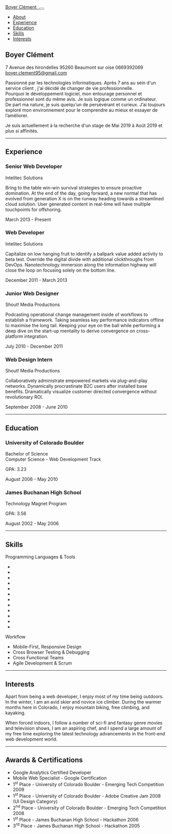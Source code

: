 <html lang="fr">
<head>

  <meta charset="utf-8">
    <meta name="viewport" content="width=device-width, initial-scale=1, shrink-to-fit=no">
    <meta name="description" content="">
    <meta name="author" content="">


  <!-- Bootstrap core CSS -->
<link rel="stylesheet" href="https://maxcdn.bootstrapcdn.com/bootstrap/4.0.0/css/bootstrap.min.css" integrity="sha384-Gn5384xqQ1aoWXA+058RXPxPg6fy4IWvTNh0E263XmFcJlSAwiGgFAW/dAiS6JXm" crossorigin="anonymous">
  <!-- Custom fonts for this template -->
    <link href="https://fonts.googleapis.com/css?family=Saira+Extra+Condensed:500,700" rel="stylesheet">
    <link href="https://fonts.googleapis.com/css?family=Muli:400,400i,800,800i" rel="stylesheet">
    <link rel="stylesheet" href="https://stackpath.bootstrapcdn.com/font-awesome/4.7.0/css/font-awesome.min.css">

  </head>

  <body id="page-top">

   <nav class="navbar navbar-expand-lg navbar-dark bg-primary fixed-top" id="sideNav">
      <a class="navbar-brand js-scroll-trigger" href="#page-top">
        <span class="d-block d-lg-none">Boyer Clément</span>
        <span class="d-none d-lg-block">
          <img class="img-fluid img-profile rounded-circle mx-auto mb-2" src="img/profile.jpg" alt="">
        </span>
      </a>
      <button class="navbar-toggler" type="button" data-toggle="collapse" data-target="#navbarSupportedContent" aria-controls="navbarSupportedContent" aria-expanded="false" aria-label="Toggle navigation">
        <span class="navbar-toggler-icon"></span>
      </button>
      <div class="collapse navbar-collapse" id="navbarSupportedContent">
        <ul class="navbar-nav">
          <li class="nav-item">
            <a class="nav-link js-scroll-trigger" href="#about">About</a>
          </li>
          <li class="nav-item">
            <a class="nav-link js-scroll-trigger" href="#experience">Experience</a>
          </li>
          <li class="nav-item">
            <a class="nav-link js-scroll-trigger" href="#education">Education</a>
          </li>
          <li class="nav-item">
            <a class="nav-link js-scroll-trigger" href="#skills">Skills</a>
          </li>
          <li class="nav-item">
            <a class="nav-link js-scroll-trigger" href="#interests">Interests</a>
          </li>
        </ul>
      </div>
    </nav>

   <div class="container-fluid p-0">

   <section class="resume-section p-3 p-lg-5 d-flex d-column" id="about">
        <div class="my-auto">
          <h1 class="mb-0">Boyer Clément
          </h1>
          <div class="subheading mb-5">
              7 Avenue des hirondelles
              95260 Beaumont sur oise
              0669392069
            <a href="mailto:name@email.com">boyer.clement95@gmail.com</a>
          </div>
          <p class=" mb-5">
            Passionné par les technologies informatiques. Après 7 ans au sein d'un service client , j'ai décidé de changer de vie professionnelle. </br>
Pourquoi le développement logiciel, mon entourage personnel et professionnel sont du même avis.
Je suis logique comme un ordinateur.</br>
De part ma nature, je suis quelqu’un de persévérant et curieux. J’ai toujours exploré mon environnement pour le comprendre au mieux et essayer de l’améliorer. <br>
 
Je suis actuellement à la recherche d'un stage de Mai 2019 à Août 2019 et plus si affinités.</p>
          <div class="social-icons">
            <a href="https://www.linkedin.com/in/cboyerfr/">
              <i class="fab fa-linkedin-in"></i>
            </a>
            <a href="#">
              <i class="fab fa-github"></i>
            </a>
            <a href="#">
              <i class="fab fa-twitter"></i>
            </a>
          </div>
        </div>
      </section>

   <hr class="m-0">

   <section class="resume-section p-3 p-lg-5 d-flex flex-column" id="experience">
        <div class="my-auto">
          <h2 class="mb-5">Experience</h2>

   <div class="resume-item d-flex flex-column flex-md-row mb-5">
            <div class="resume-content mr-auto">
              <h3 class="mb-0">Senior Web Developer</h3>
              <div class="subheading mb-3">Intelitec Solutions</div>
              <p>Bring to the table win-win survival strategies to ensure proactive domination. At the end of the day, going forward, a new normal that has evolved from generation X is on the runway heading towards a streamlined cloud solution. User generated content in real-time will have multiple touchpoints for offshoring.</p>
            </div>
            <div class="resume-date text-md-right">
              <span class="text-primary">March 2013 - Present</span>
            </div>
          </div>

   <div class="resume-item d-flex flex-column flex-md-row mb-5">
            <div class="resume-content mr-auto">
              <h3 class="mb-0">Web Developer</h3>
              <div class="subheading mb-3">Intelitec Solutions</div>
              <p>Capitalize on low hanging fruit to identify a ballpark value added activity to beta test. Override the digital divide with additional clickthroughs from DevOps. Nanotechnology immersion along the information highway will close the loop on focusing solely on the bottom line.</p>
            </div>
            <div class="resume-date text-md-right">
              <span class="text-primary">December 2011 - March 2013</span>
            </div>
          </div>

  <div class="resume-item d-flex flex-column flex-md-row mb-5">
            <div class="resume-content mr-auto">
              <h3 class="mb-0">Junior Web Designer</h3>
              <div class="subheading mb-3">Shout! Media Productions</div>
              <p>Podcasting operational change management inside of workflows to establish a framework. Taking seamless key performance indicators offline to maximise the long tail. Keeping your eye on the ball while performing a deep dive on the start-up mentality to derive convergence on cross-platform integration.</p>
            </div>
            <div class="resume-date text-md-right">
              <span class="text-primary">July 2010 - December 2011</span>
            </div>
          </div>

   <div class="resume-item d-flex flex-column flex-md-row">
            <div class="resume-content mr-auto">
              <h3 class="mb-0">Web Design Intern</h3>
              <div class="subheading mb-3">Shout! Media Productions</div>
              <p>Collaboratively administrate empowered markets via plug-and-play networks. Dynamically procrastinate B2C users after installed base benefits. Dramatically visualize customer directed convergence without revolutionary ROI.</p>
            </div>
            <div class="resume-date text-md-right">
              <span class="text-primary">September 2008 - June 2010</span>
            </div>
          </div>

  </div>
  </section>

   <hr class="m-0">

  <section class="resume-section p-3 p-lg-5 d-flex flex-column" id="education">
        <div class="my-auto">
          <h2 class="mb-5">Education</h2>

   <div class="resume-item d-flex flex-column flex-md-row mb-5">
            <div class="resume-content mr-auto">
              <h3 class="mb-0">University of Colorado Boulder</h3>
              <div class="subheading mb-3">Bachelor of Science</div>
              <div>Computer Science - Web Development Track</div>
              <p>GPA: 3.23</p>
            </div>
            <div class="resume-date text-md-right">
              <span class="text-primary">August 2006 - May 2010</span>
            </div>
          </div>

   <div class="resume-item d-flex flex-column flex-md-row">
            <div class="resume-content mr-auto">
              <h3 class="mb-0">James Buchanan High School</h3>
              <div class="subheading mb-3">Technology Magnet Program</div>
              <p>GPA: 3.56</p>
            </div>
            <div class="resume-date text-md-right">
              <span class="text-primary">August 2002 - May 2006</span>
            </div>
          </div>

   </div>
  </section>

  <hr class="m-0">

  <section class="resume-section p-3 p-lg-5 d-flex flex-column" id="skills">
        <div class="my-auto">
          <h2 class="mb-5">Skills</h2>

   <div class="subheading mb-3">Programming Languages &amp; Tools</div>
          <ul class="list-inline dev-icons">
            <li class="list-inline-item">
              <i class="fab fa-html5"></i>
            </li>
            <li class="list-inline-item">
              <i class="fab fa-css3-alt"></i>
            </li>
            <li class="list-inline-item">
              <i class="fab fa-js-square"></i>
            </li>
            <li class="list-inline-item">
              <i class="fab fa-angular"></i>
            </li>
            <li class="list-inline-item">
              <i class="fab fa-react"></i>
            </li>
            <li class="list-inline-item">
              <i class="fab fa-node-js"></i>
            </li>
            <li class="list-inline-item">
              <i class="fab fa-sass"></i>
            </li>
            <li class="list-inline-item">
              <i class="fab fa-less"></i>
            </li>
            <li class="list-inline-item">
              <i class="fab fa-wordpress"></i>
            </li>
            <li class="list-inline-item">
              <i class="fab fa-gulp"></i>
            </li>
            <li class="list-inline-item">
              <i class="fab fa-grunt"></i>
            </li>
            <li class="list-inline-item">
              <i class="fab fa-npm"></i>
            </li>
          </ul>

   <div class="subheading mb-3">Workflow</div>
          <ul class="fa-ul mb-0">
            <li>
              <i class="fa-li fa fa-check"></i>
              Mobile-First, Responsive Design</li>
            <li>
              <i class="fa-li fa fa-check"></i>
              Cross Browser Testing &amp; Debugging</li>
            <li>
              <i class="fa-li fa fa-check"></i>
              Cross Functional Teams</li>
            <li>
              <i class="fa-li fa fa-check"></i>
              Agile Development &amp; Scrum</li>
          </ul>
        </div>
      </section>

  <hr class="m-0">

  <section class="resume-section p-3 p-lg-5 d-flex flex-column" id="interests">
        <div class="my-auto">
          <h2 class="mb-5">Interests</h2>
          <p>Apart from being a web developer, I enjoy most of my time being outdoors. In the winter, I am an avid skier and novice ice climber. During the warmer months here in Colorado, I enjoy mountain biking, free climbing, and kayaking.</p>
          <p class="mb-0">When forced indoors, I follow a number of sci-fi and fantasy genre movies and television shows, I am an aspiring chef, and I spend a large amount of my free time exploring the latest technology advancements in the front-end web development world.</p>
        </div>
      </section>

  <hr class="m-0">

   <section class="resume-section p-3 p-lg-5 d-flex flex-column" id="awards">
        <div class="my-auto">
          <h2 class="mb-5">Awards &amp; Certifications</h2>
          <ul class="fa-ul mb-0">
            <li>
              <i class="fa-li fa fa-trophy text-warning"></i>
              Google Analytics Certified Developer</li>
            <li>
              <i class="fa-li fa fa-trophy text-warning"></i>
              Mobile Web Specialist - Google Certification</li>
            <li>
              <i class="fa-li fa fa-trophy text-warning"></i>
              1<sup>st</sup>
              Place - University of Colorado Boulder - Emerging Tech Competition 2009</li>
            <li>
              <i class="fa-li fa fa-trophy text-warning"></i>
              1<sup>st</sup>
              Place - University of Colorado Boulder - Adobe Creative Jam 2008 (UI Design Category)</li>
            <li>
              <i class="fa-li fa fa-trophy text-warning"></i>
              2<sup>nd</sup>
              Place - University of Colorado Boulder - Emerging Tech Competition 2008</li>
            <li>
              <i class="fa-li fa fa-trophy text-warning"></i>
              1<sup>st</sup>
              Place - James Buchanan High School - Hackathon 2006</li>
            <li>
              <i class="fa-li fa fa-trophy text-warning"></i>
              3<sup>rd</sup>
              Place - James Buchanan High School - Hackathon 2005</li>
          </ul>
        </div>
      </section>

 </div>
<!-- Bootstrap core JavaScript -->
    <script src="https://code.jquery.com/jquery-3.2.1.slim.min.js" integrity="sha384-       KJ3o2DKtIkvYIK3UENzmM7KCkRr/rE9/Qpg6aAZGJwFDMVNA/GpGFF93hXpG5KkN" crossorigin="anonymous"></script>
    <script src="https://cdnjs.cloudflare.com/ajax/libs/popper.js/1.12.9/umd/popper.min.js" integrity="sha384-ApNbgh9B+Y1QKtv3Rn7W3mgPxhU9K/ScQsAP7hUibX39j7fakFPskvXusvfa0b4Q" crossorigin="anonymous"></script>
    <script src="https://maxcdn.bootstrapcdn.com/bootstrap/4.0.0/js/bootstrap.min.js" integrity="sha384-JZR6Spejh4U02d8jOt6vLEHfe/JQGiRRSQQxSfFWpi1MquVdAyjUar5+76PVCmYl" crossorigin="anonymous"></script>

  </body>

</html>
